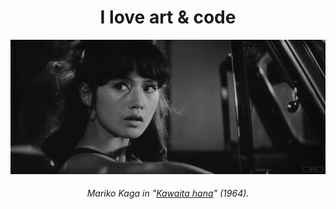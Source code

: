 

<p align="center">
  <h1 align="center">I love art & code</h1>
  <img src="https://github.com/kinoute/kinoute/blob/master/images/output.gif?raw=true" />
<h6 align="center"><em>Mariko Kaga in "<a href="https://www.imdb.com/title/tt0056327/">Kawaita hana</a>" (1964).</em></h6>
</p>

